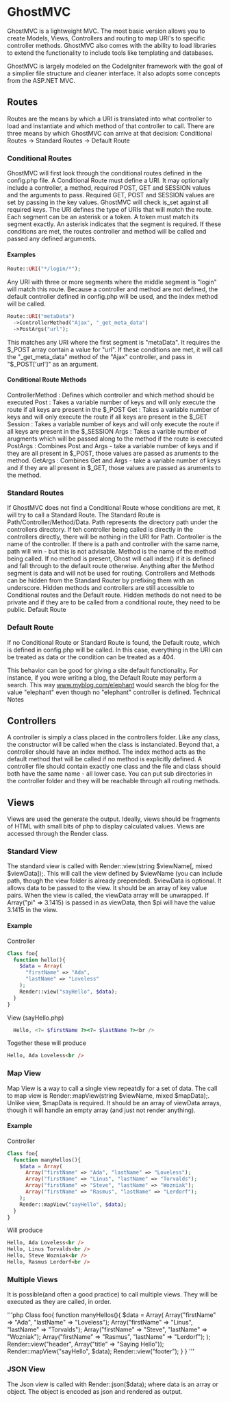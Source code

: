 # GhostMVC

GhostMVC is a lightweight MVC. The most basic version allows you to create Models, Views, Controllers and routing to map URI's to specific controller methods. GhostMVC also comes with the ability to load libraries to extend the functionality to include tools like templating and databases.

GhostMVC is largely modeled on the CodeIgniter framework with the goal of a simplier file structure and cleaner interface. It also adopts some concepts from the ASP.NET MVC.

## Routes

Routes are the means by which a URI is translated into what controller to load and instantiate and which method of that controller to call. There are three means by which GhostMVC can arrive at that decision:
Conditional Routes -> Standard Routes -> Default Route

### Conditional Routes

GhostMVC will first look through the conditional routes defined in the config.php file. A Conditional Route must define a URI. It may optionally include a controller, a method, required POST, GET and SESSION values and the arguments to pass. Required GET, POST and SESSION values are set by passing in the key values. GhostMVC will check is_set against all required keys. The URI defines the type of URIs that will match the route. Each segment can be an asterisk or a token. A token must match its segment exactly. An asterisk indicates that the segment is required. If these conditions are met, the routes controller and method will be called and passed any defined arguments.

#### Examples

```php
Route::URI("*/login/*");
```

Any URI with three or more segments where the middle segment is "login" will match this route. Because a controller and method are not defined, the default controller defined in config.php will be used, and the index method will be called.

```php
Route::URI("metaData")
  ->ControllerMethod("Ajax", "_get_meta_data")
  ->PostArgs("url");
```

This matches any URI where the first segment is "metaData". It requires the $_POST array contain a value for "url". If these conditions are met, it will call the "_get_meta_data" method of the "Ajax" controller, and pass in "$_POST['url']" as an argument.


#### Conditional Route Methods

ControllerMethod
: Defines which controller and which method should be executed
Post
: Takes a variable number of keys and will only execute the route if all keys are present in the $_POST
Get
: Takes a variable number of keys and will only execute the route if all keys are present in the $_GET
Session
: Takes a variable number of keys and will only execute the route if all keys are present in the $_SESSION
Args
: Takes a varible number of arugments which will be passed along to the method if the route is executed
PostArgs
: Combines Post and Args - take a variable number of keys and if they are all present in $_POST, those values are passed as aruments to the method.
GetArgs
: Combines Get and Args - take a variable number of keys and if they are all present in $_GET, those values are passed as aruments to the method.

### Standard Routes

If GhostMVC does not find a Conditional Route whose conditions are met, it will try to call a Standard Route. The Standard Route is Path/Controller/Method/Data. Path represents the directory path under the controllers directory. If teh controller being called is directly in the controllers directly, there will be nothing in the URI for Path. Controller is the name of the controller. If there is a path and controller with the same name, path will win - but this is not advisable. Method is the name of the method being called. If no method is present, Ghost will call index() if it is defined and fall through to the default route otherwise. Anything after the Method segment is data and will not be used for routing. Controllers and Methods can be hidden from the Standard Router by prefixing them with an underscore. Hidden methods and controllers are still accessible to Conditional routes and the Default route. Hidden methods do not need to be private and if they are to be called from a conditional route, they need to be public.
Default Route

### Default Route

If no Conditional Route or Standard Route is found, the Default route, which is defined in config.php will be called. In this case, everything in the URI can be treated as data or the condition can be treated as a 404.

This behavior can be good for giving a site default functionality. For instance, if you were writing a blog, the Default Route may perform a search. This way www.myblog.com/elephant would search the blog for the value "elephant" even though no "elephant" controller is defined.
Technical Notes

## Controllers

A controller is simply a class placed in the controllers folder. Like any class, the constructor will be called when the class is instanciated. Beyond that, a controller should have an index method. The index method acts as the default method that will be called if no method is explicitly defined. A controller file should contain exactly one class and the file and class should both have the same name - all lower case. You can put sub directories in the controller folder and they will be reachable through all routing methods.

## Views

Views are used the generate the output. Ideally, views should be fragments of HTML with small bits of php to display calculated values. Views are accessed through the Render class.

### Standard View

The standard view is called with Render::view(string $viewName[, mixed $viewData]);. This will call the view defined by $viewName (you can include path, though the view folder is already prepended). $viewData is optional. It allows data to be passed to the view. It should be an array of key value pairs. When the view is called, the viewData array will be unwrapped. If Array("pi" => 3.1415) is passed in as viewData, then $pi will have the value 3.1415 in the view.
#### Example
Controller
```php
Class foo{
  function hello(){
    $data = Array(
      "firstName" => "Ada",
      "lastName" => "Loveless"
    );
    Render::view("sayHello", $data);
  }
}
```
View (sayHello.php)
```php
  Hello, <?= $firstName ?><?= $lastName ?><br />
```

Together these will produce
```html
Hello, Ada Loveless<br />
```

### Map View

Map View is a way to call a single view repeatdly for a set of data. The call to map view is Render::mapView(string $viewName, mixed $mapData);. Unlike view, $mapData is required. It should be an array of viewData arrays, though it will handle an empty array (and just not render anything).
#### Example

Controller
```php
Class foo{
  function manyHellos(){
    $data = Array(
      Array("firstName" => "Ada", "lastName" => "Loveless");
      Array("firstName" => "Linus", "lastName" => "Torvalds");
      Array("firstName" => "Steve", "lastName" => "Wozniak");
      Array("firstName" => "Rasmus", "lastName" => "Lerdorf");
    );
    Render::mapView("sayHello", $data);
  }
}
```
Will produce
```html
Hello, Ada Loveless<br />
Hello, Linus Torvalds<br />
Hello, Steve Wozniak<br />
Hello, Rasmus Lerdorf<br />
```
### Multiple Views

It is possible(and often a good practice) to call multiple views. They will be executed as they are called, in order.

'''php
Class foo{
  function manyHellos(){
    $data = Array(
      Array("firstName" => "Ada", "lastName" => "Loveless");
      Array("firstName" => "Linus", "lastName" => "Torvalds");
      Array("firstName" => "Steve", "lastName" => "Wozniak");
      Array("firstName" => "Rasmus", "lastName" => "Lerdorf");
    );
    Render::view("header", Array("title" => "Saying Hello"));
    Render::mapView("sayHello", $data);
    Render::view("footer");
  }
}
'''

### JSON View

The Json view is called with Render::json($data); where data is an array or object. The object is encoded as json and rendered as output.
